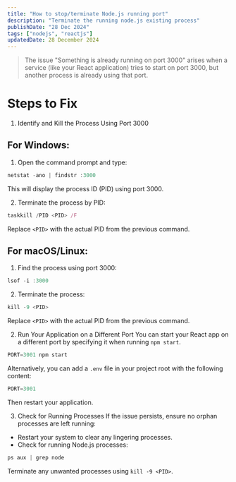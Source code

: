 ```yaml
---
title: "How to stop/terminate Node.js running port"
description: "Terminate the running node.js existing process"
publishDate: "28 Dec 2024"
tags: ["nodejs", "reactjs"]
updatedDate: 28 December 2024
---
```


> The issue "Something is already running on port 3000" arises when a service (like your React application) tries to start on port 3000, but another process is already using that port.

# Steps to Fix

1. Identify and Kill the Process Using Port 3000

## For Windows:

1. Open the command prompt and type:
```js title="cmd"
netstat -ano | findstr :3000
```
This will display the process ID (PID) using port 3000.

2. Terminate the process by PID:
```js title="cmd"
taskkill /PID <PID> /F
```
Replace `<PID>` with the actual PID from the previous command.

## For macOS/Linux:

1. Find the process using port 3000:
```js title="bash"
lsof -i :3000
```

2. Terminate the process:
```js title="bash"
kill -9 <PID>
```
Replace `<PID>` with the actual PID from the previous command.

2. Run Your Application on a Different Port
You can start your React app on a different port by specifying it when running `npm start`.
```js title="bash"
PORT=3001 npm start
```
Alternatively, you can add a `.env` file in your project root with the following content:
```js title="bash"
PORT=3001
```
Then restart your application.

3. Check for Running Processes
If the issue persists, ensure no orphan processes are left running:

- Restart your system to clear any lingering processes.
- Check for running Node.js processes:
```js title="bash"
ps aux | grep node
```
Terminate any unwanted processes using `kill -9 <PID>`.